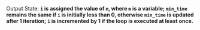 Output State: **`i` is assigned the value of `m`, where `m` is a variable; `min_time` remains the same if `i` is initially less than 0, otherwise `min_time` is updated after 1 iteration; `i` is incremented by 1 if the loop is executed at least once.**